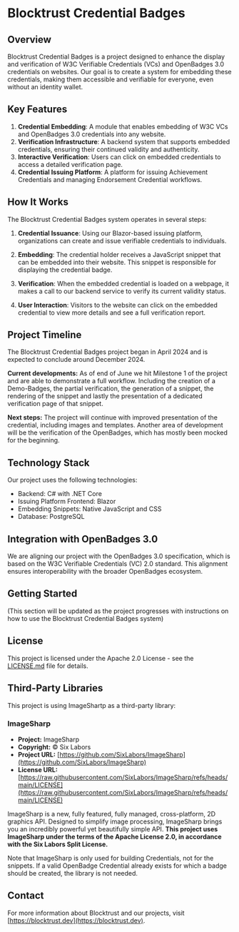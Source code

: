 # Blocktrust Credential Badges

## Overview

Blocktrust Credential Badges is a project designed to enhance the display and verification of W3C Verifiable Credentials (VCs) and OpenBadges 3.0 credentials on websites. Our goal is to create a system for embedding these credentials, making them accessible and verifiable for everyone, even without an identity wallet.

## Key Features

1. **Credential Embedding**: A module that enables embedding of W3C VCs and OpenBadges 3.0 credentials into any website.
2. **Verification Infrastructure**: A backend system that supports embedded credentials, ensuring their continued validity and authenticity.
3. **Interactive Verification**: Users can click on embedded credentials to access a detailed verification page.
4. **Credential Issuing Platform**: A platform for issuing Achievement Credentials and managing Endorsement Credential workflows.

## How It Works

The Blocktrust Credential Badges system operates in several steps:

1. **Credential Issuance**: Using our Blazor-based issuing platform, organizations can create and issue verifiable credentials to individuals.

2. **Embedding**: The credential holder receives a JavaScript snippet that can be embedded into their website. This snippet is responsible for displaying the credential badge.

3. **Verification**: When the embedded credential is loaded on a webpage, it makes a call to our backend service to verify its current validity status.

4. **User Interaction**: Visitors to the website can click on the embedded credential to view more details and see a full verification report.


## Project Timeline

The Blocktrust Credential Badges project began in April 2024 and is expected to conclude around December 2024.

**Current developments:**
As of end of June we hit Milestone 1 of the project and are able to demonstrate a full workflow. Including the creation of a Demo-Badges, the partial verification, the generation of a snippet, the rendering of the snippet and lastly the presentation of a dedicated verification page of that snippet.

**Next steps:**
The project will continue with improved presentation of the credential, including images and templates. Another area of development will be the verification of the OpenBadges, which has mostly been mocked for the beginning.

## Technology Stack

Our project uses the following technologies:

- Backend: C# with .NET Core
- Issuing Platform Frontend: Blazor
- Embedding Snippets: Native JavaScript and CSS
- Database: PostgreSQL

## Integration with OpenBadges 3.0

We are aligning our project with the OpenBadges 3.0 specification, which is based on the W3C Verifiable Credentials (VC) 2.0 standard. This alignment ensures interoperability with the broader OpenBadges ecosystem.

## Getting Started

(This section will be updated as the project progresses with instructions on how to use the Blocktrust Credential Badges system)


## License

This project is licensed under the Apache 2.0 License - see the [LICENSE.md](link-to-license-file) file for details.

## Third-Party Libraries

This project is using ImageShartp as a third-party library:

### ImageSharp

- **Project:** ImageSharp
- **Copyright:** © Six Labors
- **Project URL:** [https://github.com/SixLabors/ImageSharp](https://github.com/SixLabors/ImageSharp)
- **License URL:** [https://raw.githubusercontent.com/SixLabors/ImageSharp/refs/heads/main/LICENSE](https://raw.githubusercontent.com/SixLabors/ImageSharp/refs/heads/main/LICENSE)

ImageSharp is a new, fully featured, fully managed, cross-platform, 2D graphics API. Designed to simplify image processing, ImageSharp brings you an incredibly powerful yet beautifully simple API.
**This project uses ImageSharp under the terms of the Apache License 2.0, in accordance with the Six Labors Split License.**

Note that ImageSharp is only used for building Credentials, not for the snippets. If a valid OpenBadge Credential already exists for which a badge should be created, the library is not needed.

## Contact

For more information about Blocktrust and our projects, visit [https://blocktrust.dev](https://blocktrust.dev).
